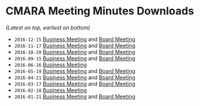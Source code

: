 # CMARA Meeting Minutes Downloads
_(Latest on top, earliest on bottom)_

- `2016-12-15` [Business Meeting](https://share.cranstonide.com/w1ide/cmara/meeting-minutes/2016-12-15-business-meeting.pdf) and [Board Meeting](https://share.cranstonide.com/w1ide/cmara/meeting-minutes/2016-12-15-board-meeting.pdf)
- `2016-11-17` [Business Meeting](https://share.cranstonide.com/w1ide/cmara/meeting-minutes/2016-11-17-business-meeting.pdf) and [Board Meeting](https://share.cranstonide.com/w1ide/cmara/meeting-minutes/2016-11-17-board-meeting.pdf)
- `2016-10-20` [Business Meeting](https://share.cranstonide.com/w1ide/cmara/meeting-minutes/2016-10-20-business-meeting.pdf) and [Board Meeting](https://share.cranstonide.com/w1ide/cmara/meeting-minutes/2016-10-20-board-meeting.pdf)
- `2016-09-15` [Business Meeting](https://share.cranstonide.com/w1ide/cmara/meeting-minutes/2016-09-15-business-meeting.pdf) and [Board Meeting](https://share.cranstonide.com/w1ide/cmara/meeting-minutes/2016-09-15-board-meeting.pdf)
- `2016-06-16` [Business Meeting](https://share.cranstonide.com/w1ide/cmara/meeting-minutes/2016-06-16-business-meeting.pdf)
- `2016-05-19` [Business Meeting](https://share.cranstonide.com/w1ide/cmara/meeting-minutes/2016-05-19-business-meeting.pdf) and [Board Meeting](https://share.cranstonide.com/w1ide/cmara/meeting-minutes/2016-05-19-board-meeting.pdf)
- `2016-04-21` [Business Meeting](https://share.cranstonide.com/w1ide/cmara/meeting-minutes/2016-04-21-business-meeting.pdf) and [Board Meeting](https://share.cranstonide.com/w1ide/cmara/meeting-minutes/2016-04-21-board-meeting.pdf)
- `2016-03-17` [Business Meeting](https://share.cranstonide.com/w1ide/cmara/meeting-minutes/2016-03-17-business-meeting.pdf) and [Board Meeting](https://share.cranstonide.com/w1ide/cmara/meeting-minutes/2016-03-17-board-meeting.pdf)
- `2016-02-18` [Business Meeting](https://share.cranstonide.com/w1ide/cmara/meeting-minutes/2016-02-18-business-meeting.pdf)
- `2016-01-21` [Business Meeting](https://share.cranstonide.com/w1ide/cmara/meeting-minutes/2016-01-21-business-meeting.pdf) and [Board Meeting](https://share.cranstonide.com/w1ide/cmara/meeting-minutes/2016-01-21-board-meeting.pdf)
